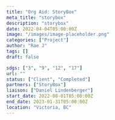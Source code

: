 ```yaml
---
title: "Org Aid: StoryBox"
meta_title: "storybox"
description: "storybox"
date: 2022-04-04T05:00:00Z
image: "/images/image-placeholder.png"
categories: ["Project"]
author: "Rae J"
tags: []
draft: false

sdgs: ["3", "9", "12", "17"]
url: ""
status: ["Client", "Completed"]
partners: ["StoryBox"]
liaison: ["Daniel Lindenberger"]
start_date: 2022-08-01T05:00:00Z
end_date: 2023-01-31T05:00:00Z
location: "Victoria, BC"
---
```

